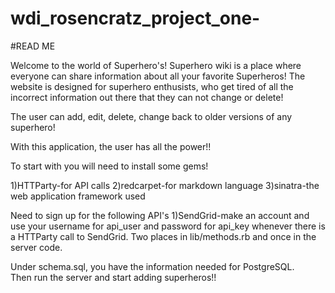 wdi_rosencratz_project_one-
===========================
#READ ME

Welcome to the world of Superhero's!
Superhero wiki is a place where everyone can share information about all your favorite Superheros!
The website is designed for superhero enthusists, who get tired of all the incorrect information out there that they can not change or delete!


The user can add, edit, delete, change back to older versions of any superhero!

With this application, the user has all the power!!


To start with you will need to install some gems!

1)HTTParty-for API calls
2)redcarpet-for markdown language
3)sinatra-the web application framework used

Need to sign up for the following API's
1)SendGrid-make an account and use your username for api_user and password for api_key whenever there is a HTTParty call to SendGrid.  Two places in lib/methods.rb and once in the server code.

Under schema.sql, you have the information needed for PostgreSQL.  
Then run the server and start adding superheros!!



